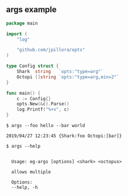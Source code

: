 ## args example

<!--tmpl,chomp,code=go:cat main.go -->
``` go 
package main

import (
	"log"

	"github.com/jpillora/opts"
)

type Config struct {
	Shark  string   `opts:"type=arg"`
	Octopi []string `opts:"type=arg,min=2"`
}

func main() {
	c := Config{}
	opts.New(&c).Parse()
	log.Printf("%+v", c)
}
```
<!--/tmpl-->

```
$ args --foo hello --bar world
```

<!--tmpl,chomp,code=plain:go run main.go foo bar -->
``` plain 
2019/04/27 12:23:45 {Shark:foo Octopi:[bar]}
```
<!--/tmpl-->

```
$ args --help
```

<!--tmpl,chomp,code=plain:go build -o eg-args && ./eg-args --help ; rm eg-args -->
``` plain 

  Usage: eg-args [options] <shark> <octopus>

  allows multiple

  Options:
  --help, -h

```
<!--/tmpl-->
